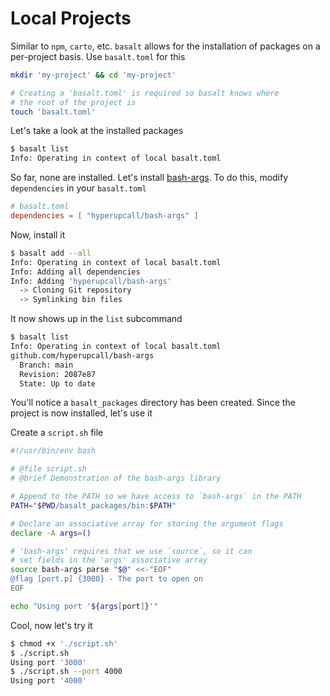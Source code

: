 # Local Projects

Similar to `npm`, `carto`, etc. `basalt` allows for the installation of packages on a per-project basis. Use `basalt.toml` for this

```sh
mkdir 'my-project' && cd 'my-project'

# Creating a 'basalt.toml' is required so basalt knows where
# the root of the project is
touch 'basalt.toml'
```

Let's take a look at the installed packages

```sh
$ basalt list
Info: Operating in context of local basalt.toml
```

So far, none are installed. Let's install [bash-args](https://github.com/hyperupcall/bash-args). To do this, modify `dependencies` in your `basalt.toml`

```toml
# basalt.toml
dependencies = [ "hyperupcall/bash-args" ]
```

Now, install it

```sh
$ basalt add --all
Info: Operating in context of local basalt.toml
Info: Adding all dependencies
Info: Adding 'hyperupcall/bash-args'
  -> Cloning Git repository
  -> Symlinking bin files
```

It now shows up in the `list` subcommand

```sh
$ basalt list
Info: Operating in context of local basalt.toml
github.com/hyperupcall/bash-args
  Branch: main
  Revision: 2087e87
  State: Up to date
```

You'll notice a `basalt_packages` directory has been created. Since the project is now installed, let's use it

Create a `script.sh` file

```sh
#!/usr/bin/env bash

# @file script.sh
# @brief Demonstration of the bash-args library

# Append to the PATH so we have access to `bash-args` in the PATH
PATH="$PWD/basalt_packages/bin:$PATH"

# Declare an associative array for storing the argument flags
declare -A args=()

# 'bash-args' requires that we use `source`, so it can
# set fields in the 'args' associative array
source bash-args parse "$@" <<-"EOF"
@flag [port.p] {3000} - The port to open on
EOF

echo "Using port '${args[port]}'"
```

Cool, now let's try it

```sh
$ chmod +x './script.sh'
$ ./script.sh
Using port '3000'
$ ./script.sh --port 4000
Using port '4000'
```
